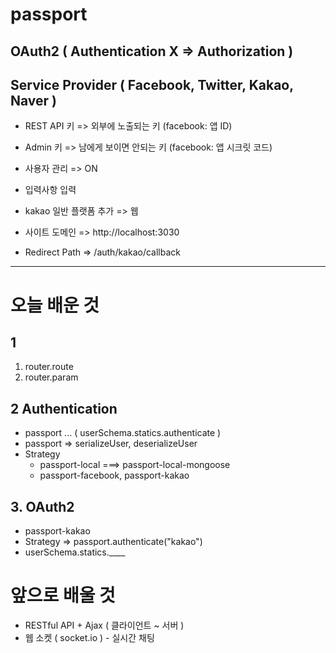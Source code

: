 # passport

## OAuth2 ( Authentication X => Authorization )
## Service Provider ( Facebook, Twitter, Kakao, Naver )

- REST API 키 => 외부에 노출되는 키 (facebook: 앱 ID)
- Admin 키 => 남에게 보이면 안되는 키 (facebook: 앱 시크릿 코드)

- 사용자 관리 => ON
- 입력사항 입력

- kakao 일반 플랫폼 추가 => 웹
- 사이트 도메인 => http://localhost:3030
- Redirect Path => /auth/kakao/callback

---

# 오늘 배운 것

## 1
1. router.route
2. router.param

## 2 Authentication
- passport ... ( userSchema.statics.authenticate )
 - passport => serializeUser, deserializeUser
 - Strategy
   - passport-local ===> passport-local-mongoose
   - passport-facebook, passport-kakao

## 3. OAuth2
- passport-kakao
 - Strategy => passport.authenticate("kakao")
 - userSchema.statics.____

# 앞으로 배울 것
- RESTful API + Ajax ( 클라이언트 ~ 서버 )
- 웹 소켓 ( socket.io ) - 실시간 채팅

